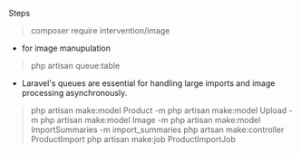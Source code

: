 Steps

> composer require intervention/image
- for image manupulation

> php artisan queue:table 
- Laravel's queues are essential for handling large imports and image processing asynchronously.

> php artisan make:model Product -m
> php artisan make:model Upload -m
> php artisan make:model Image -m
> php artisan make:model ImportSummaries -m
import_summaries
> php artsan make:controller ProductImport
> php artisan make:job ProductImportJob
